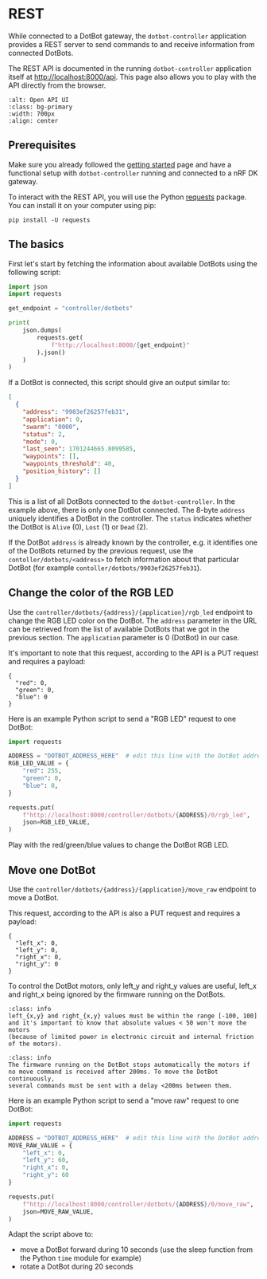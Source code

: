 # REST

While connected to a DotBot gateway, the `dotbot-controller`
application provides a REST server to send commands to and receive information
from connected DotBots.

The REST API is documented in the running `dotbot-controller` application itself
at [http://localhost:8000/api](http://localhost:8000/api). This page also allows
you to play with the API directly from the browser.

```{image} _static/images/pydotbot-ui-openapi.png
:alt: Open API UI
:class: bg-primary
:width: 700px
:align: center
```

## Prerequisites

Make sure you already followed the [getting started](getting_started) page and
have a functional setup with `dotbot-controller` running and connected to a
nRF DK gateway.

To interact with the REST API, you will use the Python
[requests](https://pypi.org/project/requests/) package. You can install it on
your computer using pip:

```
pip install -U requests
```

## The basics

First let's start by fetching the information about available DotBots using
the following script:

```py
import json
import requests

get_endpoint = "controller/dotbots"

print(
    json.dumps(
        requests.get(
            f"http://localhost:8000/{get_endpoint}"
        ).json()
    )
)
```

If a DotBot is connected, this script should give an output similar to:
```json
[
  {
    "address": "9903ef26257feb31",
    "application": 0,
    "swarm": "0000",
    "status": 2,
    "mode": 0,
    "last_seen": 1701244665.8099585,
    "waypoints": [],
    "waypoints_threshold": 40,
    "position_history": []
  }
]
```

This is a list of all DotBots connected to the `dotbot-controller`. In the
example above, there is only one DotBot connected.
The 8-byte `address` uniquely identifies a DotBot in the controller. The
`status` indicates whether the DotBot is `Alive` (0), `Lost` (1) or `Dead` (2).

If the DotBot `address` is already known by the controller, e.g. it identifies
one of the DotBots returned by the previous request, use the
`contoller/dotbots/<address>` to fetch information about that particular
DotBot (for example `contoller/dotbots/9903ef26257feb31`).

## Change the color of the RGB LED

Use the `controller/dotbots/{address}/{application}/rgb_led` endpoint to change
the RGB LED color on the DotBot. The `address` parameter in the URL can be
retrieved from the list of available DotBots that we got in the previous
section. The `application` parameter is 0 (DotBot) in our case.

It's important to note that this request, according to the API is a PUT request
and requires a payload:

```
{
  "red": 0,
  "green": 0,
  "blue": 0
}
```

Here is an example Python script to send a "RGB LED" request to one DotBot:

```py
import requests

ADDRESS = "DOTBOT_ADDRESS_HERE"  # edit this line with the DotBot address you want to control
RGB_LED_VALUE = {
    "red": 255,
    "green": 0,
    "blue": 0,
}

requests.put(
    f"http://localhost:8000/controller/dotbots/{ADDRESS}/0/rgb_led",
    json=RGB_LED_VALUE,
)
```

Play with the red/green/blue values to change the DotBot RGB LED.

## Move one DotBot

Use the `controller/dotbots/{address}/{application}/move_raw` endpoint to move a
DotBot.

This request, according to the API is also a PUT request and requires a payload:

```
{
  "left_x": 0,
  "left_y": 0,
  "right_x": 0,
  "right_y": 0
}
```

To control the DotBot motors, only left_y and right_y values are useful,
left_x and right_x being ignored by the firmware running on the DotBots.

```{admonition} Note 1
:class: info
left_{x,y} and right_{x,y} values must be within the range [-100, 100]
and it's important to know that absolute values < 50 won't move the motors
(because of limited power in electronic circuit and internal friction of the motors).
```

```{admonition} Note 2
:class: info
The firmware running on the DotBot stops automatically the motors if
no move command is received after 200ms. To move the DotBot continuously,
several commands must be sent with a delay <200ms between them.
```

Here is an example Python script to send a "move raw" request to one DotBot:

```py
import requests

ADDRESS = "DOTBOT_ADDRESS_HERE"  # edit this line with the DotBot address you want to control
MOVE_RAW_VALUE = {
    "left_x": 0,
    "left_y": 60,
    "right_x": 0,
    "right_y": 60
}

requests.put(
    f"http://localhost:8000/controller/dotbots/{ADDRESS}/0/move_raw",
    json=MOVE_RAW_VALUE,
)
```

Adapt the script above to:

- move a DotBot forward during 10 seconds (use the sleep function from the
  Python `time` module for example)
- rotate a DotBot during 20 seconds
